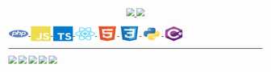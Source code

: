 <div align="center">
    <a href="https://github.com/FlavioMoreir4">
        <img height="180em" src="https://github-readme-stats.vercel.app/api?username=FlavioMoreir4&show_icons=true&theme=github_dark&include_all_commits=true&count_private=true" />
        <img height="180em" src="https://github-readme-stats.vercel.app/api/top-langs/?username=FlavioMoreir4&layout=compact&langs_count=10&theme=github_dark" />
</div>

<div style="display: inline_block"><br>
    <img align="center" alt="Flavio-Js" height="30" width="40" src="https://raw.githubusercontent.com/devicons/devicon/master/icons/php/php-plain.svg" />
    <img align="center" alt="Flavio-Js" height="30" width="40" src="https://raw.githubusercontent.com/devicons/devicon/master/icons/javascript/javascript-plain.svg">
    <img align="center" alt="Flavio-Ts" height="30" width="40" src="https://raw.githubusercontent.com/devicons/devicon/master/icons/typescript/typescript-plain.svg">
    <img align="center" alt="Flavio-React" height="30" width="40" src="https://raw.githubusercontent.com/devicons/devicon/master/icons/react/react-original.svg">
    <img align="center" alt="Flavio-HTML" height="30" width="40" src="https://raw.githubusercontent.com/devicons/devicon/master/icons/html5/html5-original.svg">
    <img align="center" alt="Flavio-CSS" height="30" width="40" src="https://raw.githubusercontent.com/devicons/devicon/master/icons/css3/css3-original.svg">
    <img align="center" alt="Flavio-Python" height="30" width="40" src="https://raw.githubusercontent.com/devicons/devicon/master/icons/python/python-original.svg">
    <img align="center" alt="Flavio-Csharp" height="30" width="40" src="https://raw.githubusercontent.com/devicons/devicon/master/icons/csharp/csharp-original.svg">
</div>

<hr>

<div>
    <a href="https://www.instagram.com/flaviomoreir4/" target="_blank"><img src="https://img.shields.io/badge/-Instagram-%23E4405F?style=for-the-badge&logo=instagram&logoColor=white" target="_blank"></a>
    <a href="https://twitter.com/flaviomoreir4" target="_blank"><img src="https://img.shields.io/badge/-Twitter-%230077B5?style=for-the-badge&logo=twitter&logoColor=white" target="_blank"></a>
    <a href="https://wa.me/5511948686447" target="_blank"><img src="https://img.shields.io/badge/WhatsApp-40c152?style=for-the-badge&logo=whatsapp&logoColor=white" target="_blank"></a>
    <a href="https://t.me/flaviomoreir4" target="_blank"><img src="https://img.shields.io/badge/Telegram-32afed?style=for-the-badge&logo=telegram&logoColor=white" target="_blank"></a>
    <a href="mailto:flavio.moreira@mktcode.digital"><img src="https://img.shields.io/badge/-Email-%23333?style=for-the-badge&logo=gmail&logoColor=white" target="_blank"></a>
</div>
